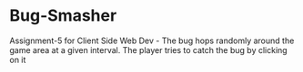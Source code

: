 # Bug-Smasher
Assignment-5 for Client Side Web Dev - The bug hops randomly around the game area at a given interval. The player tries to catch the bug by clicking on it
